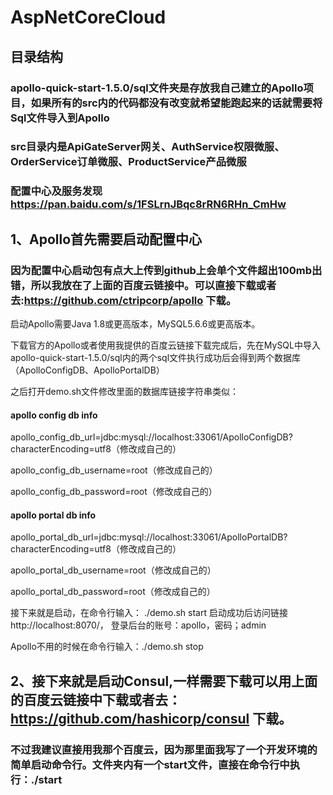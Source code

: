 # AspNetCoreCloud

## 目录结构

### apollo-quick-start-1.5.0/sql文件夹是存放我自己建立的Apollo项目，如果所有的src内的代码都没有改变就希望能跑起来的话就需要将Sql文件导入到Apollo

### src目录内是ApiGateServer网关、AuthService权限微服、OrderService订单微服、ProductService产品微服

### 配置中心及服务发现 https://pan.baidu.com/s/1FSLrnJBqc8rRN6RHn_CmHw

## 1、Apollo首先需要启动配置中心
### 因为配置中心启动包有点大上传到github上会单个文件超出100mb出错，所以我放在了上面的百度云链接中。可以直接下载或者去:https://github.com/ctripcorp/apollo 下载。

启动Apollo需要Java 1.8或更高版本，MySQL5.6.6或更高版本。

下载官方的Apollo或者使用我提供的百度云链接下载完成后，先在MySQL中导入apollo-quick-start-1.5.0/sql内的两个sql文件执行成功后会得到两个数据库（ApolloConfigDB、ApolloPortalDB）

之后打开demo.sh文件修改里面的数据库链接字符串类似：

#### apollo config db info

apollo_config_db_url=jdbc:mysql://localhost:33061/ApolloConfigDB?characterEncoding=utf8（修改成自己的）

apollo_config_db_username=root（修改成自己的）

apollo_config_db_password=root（修改成自己的）

#### apollo portal db info

apollo_portal_db_url=jdbc:mysql://localhost:33061/ApolloPortalDB?characterEncoding=utf8（修改成自己的）

apollo_portal_db_username=root（修改成自己的）

apollo_portal_db_password=root（修改成自己的）

接下来就是启动，在命令行输入： ./demo.sh start 启动成功后访问链接http://localhost:8070/， 登录后台的账号：apollo，密码；admin

Apollo不用的时候在命令行输入：./demo.sh stop

## 2、接下来就是启动Consul,一样需要下载可以用上面的百度云链接中下载或者去：https://github.com/hashicorp/consul 下载。

### 不过我建议直接用我那个百度云，因为那里面我写了一个开发环境的简单启动命令行。文件夹内有一个start文件，直接在命令行中执行：./start




